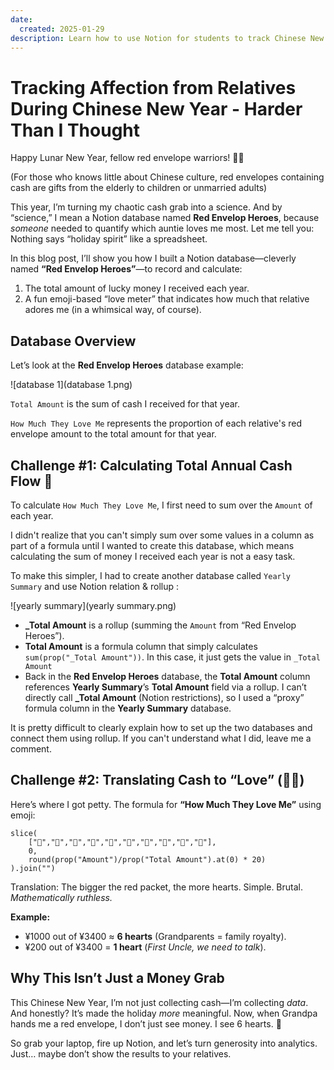 ```yaml
---
date:
  created: 2025-01-29
description: Learn how to use Notion for students to track Chinese New Year red envelopes with a fun database system. Perfect Notion template showing how to create rollup formulas and relationship databases. Ideal for students learning database management with real-world examples.
---
```


# Tracking Affection from Relatives During Chinese New Year - Harder Than I Thought

Happy Lunar New Year, fellow red envelope warriors! 🧨✨ 

(For those who knows little about Chinese culture, red envelopes containing cash are gifts from the elderly to children or unmarried adults)

This year, I’m turning my chaotic cash grab into a science. And by “science,” I mean a Notion database named **Red Envelop Heroes**, because *someone* needed to quantify which auntie loves me most. Let me tell you: Nothing says “holiday spirit” like a spreadsheet.

<!-- more -->

In this blog post, I’ll show you how I built a Notion database—cleverly named **“Red Envelop Heroes”**—to record and calculate:

1. The total amount of lucky money I received each year.
2. A fun emoji-based “love meter” that indicates how much that relative adores me (in a whimsical way, of course).

## Database Overview

Let’s look at the **Red Envelop Heroes** database example:

![database 1](database 1.png)

`Total Amount` is the sum of cash I received for that year. 

`How Much They Love Me`  represents the proportion of each relative's red envelope amount to the total amount for that year.

## Challenge #1: Calculating Total Annual Cash Flow 💸

To calculate `How Much They Love Me`, I first need to sum over the `Amount` of each year.

I didn't realize that you can't simply sum over some values in a column as part of a formula until I wanted to create this database, which means calculating the sum of money I received each year is not a easy task.

To make this simpler, I had to create another database called `Yearly Summary` and use Notion relation & rollup :

![yearly summary](yearly summary.png)

* **_Total Amount** is a rollup (summing the `Amount` from “Red Envelop Heroes”).
* **Total Amount** is a formula column that simply calculates `sum(prop("_Total Amount"))`. In this case, it just gets the value in `_Total Amount`
* Back in the **Red Envelop Heroes** database, the **Total Amount** column references **Yearly Summary**’s **Total Amount** field via a rollup. I can’t directly call **_Total Amount** (Notion restrictions), so I used a “proxy” formula column in the **Yearly Summary** database.

It is pretty difficult to clearly explain how to set up the two databases and connect them using rollup. If you can't understand what I did, leave me a comment.

## Challenge #2: Translating Cash to “Love” (💖💔)

Here’s where I got petty. The formula for **“How Much They Love Me”** using emoji:

```
slice(
	["💖","💖","💖","💖","💖","💖","💖","💖","💖","💖"], 
	0, 
	round(prop("Amount")/prop("Total Amount").at(0) * 20)
).join("")  
```

Translation: The bigger the red packet, the more hearts. Simple. Brutal. *Mathematically ruthless.*

**Example:**

- ¥1000 out of ¥3400 ≈ **6 hearts** (Grandparents = family royalty).
- ¥200 out of ¥3400 = **1 heart** (*First Uncle, we need to talk*).

## Why This Isn’t Just a Money Grab

This Chinese New Year, I’m not just collecting cash—I’m collecting *data*. And honestly? It’s made the holiday *more* meaningful. Now, when Grandpa hands me a red envelope, I don’t just see money. I see 6 hearts. 💖

So grab your laptop, fire up Notion, and let’s turn generosity into analytics. Just… maybe don’t show the results to your relatives.